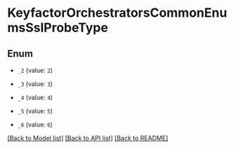 # KeyfactorOrchestratorsCommonEnumsSslProbeType

## Enum


* `_2` (value: `2`)

* `_3` (value: `3`)

* `_4` (value: `4`)

* `_5` (value: `5`)

* `_6` (value: `6`)


[[Back to Model list]](../README.md#documentation-for-models) [[Back to API list]](../README.md#documentation-for-api-endpoints) [[Back to README]](../README.md)


